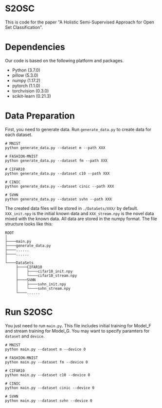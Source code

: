 # S2OSC

This is code for the paper "A Holistic Semi-Supervised Approach for Open Set Classification".

# Dependencies
Our code is based on the following platform and packages.
- Python (3.7.0)
- pillow (5.3.0)
- numpy (1.17.2)
- pytorch (1.1.0)
- torchvision (0.3.0)
- scikit-learn (0.21.3)

# Data Preparation
First, you need to generate data. Run `generate_data.py` to create data for each dataset.

```
# MNIST
python generate_data.py --dataset m --path XXX

# FASHION-MNIST
python generate_data.py --dataset fm --path XXX

# CIFAR10
python generate_data.py --dataset c10 --path XXX

# CINIC
python generate_data.py --dataset cinic --path XXX

# SVHN
python generate_data.py --dataset svhn --path XXX
```

The created data files will be stored in `./DataSets/XXX/` by default. `XXX_init.npy` is the initial known data and `XXX_stream.npy` is the novel data mixed with the known data. All data are stored in the numpy format. The file structure looks like this:

```
ROOT
│
├────main.py
├────generate_data.py
├────......
├────......
│
└────DataSets
     ├────CIFAR10
     │    ├────cifar10_init.npy
     │    └────cifar10_stream.npy
     ├────SVHN
     │    ├────svhn_init.npy
     │    └────svhn_stream.npy
     └────......
```

# Run S2OSC
You just need to run `main.py`. This file includes initial training for Model_F and stream training for Model_G. You may want to specify paramters for `dataset` and `device`.

```
# MNIST
python main.py --dataset m --device 0

# FASHION-MNIST
python main.py --dataset fm --device 0

# CIFAR10
python main.py --dataset c10 --device 0

# CINIC
python main.py --dataset cinic --device 0

# SVHN
python main.py --dataset svhn --device 0
```